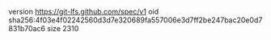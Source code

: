 version https://git-lfs.github.com/spec/v1
oid sha256:4f03e4f02242560d3d7e320689fa557006e3d7ff2be247bac20e0d7831b70ac6
size 2310
